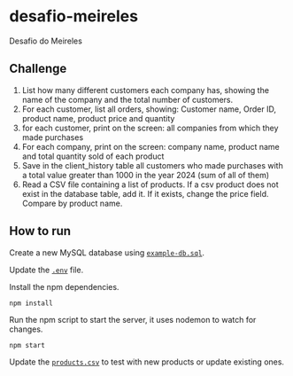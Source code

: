 # desafio-meireles

Desafio do Meireles

## Challenge

1) List how many different customers each company has, showing the name of the company and the total number of customers.
2) For each customer, list all orders, showing: Customer name, Order ID, product name, product price and quantity
3) for each customer, print on the screen: all companies from which they made purchases
4) For each company, print on the screen: company name, product name and total quantity sold of each product
5) Save in the client_history table all customers who made purchases with a total value greater than 1000 in the year 2024 (sum of all of them)
6) Read a CSV file containing a list of products. If a csv product does not exist in the database table, add it. If it exists, change the price field. Compare by product name.

## How to run

Create a new MySQL database using [`example-db.sql`](example-db.sql).

Update the [`.env`](.env.example) file.

Install the npm dependencies.

```
npm install
```

Run the npm script to start the server, it uses nodemon to watch for changes.

```
npm start
```

Update the [`products.csv`](products.csv) to test with new products or update existing ones.
